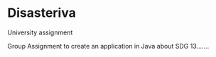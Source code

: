 # Disasteriva

University assignment

Group Assignment to create an application in Java about SDG 13.......
